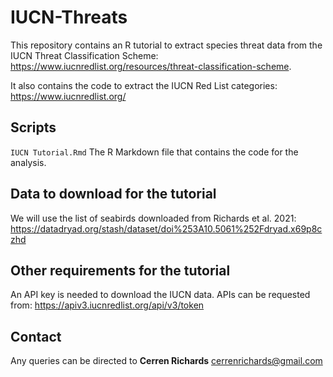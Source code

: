 # IUCN-Threats
This repository contains an R tutorial to extract species threat data from the IUCN Threat Classification Scheme: https://www.iucnredlist.org/resources/threat-classification-scheme. 

It also contains the code to extract the IUCN Red List categories: https://www.iucnredlist.org/

## Scripts
`IUCN Tutorial.Rmd` The R Markdown file that contains the code for the analysis.

## Data to download for the tutorial
We will use the list of seabirds downloaded from Richards et al. 2021: https://datadryad.org/stash/dataset/doi%253A10.5061%252Fdryad.x69p8czhd 

## Other requirements for the tutorial
An API key is needed to download the IUCN data. APIs can be requested from: https://apiv3.iucnredlist.org/api/v3/token

## Contact
Any queries can be directed to **Cerren Richards** cerrenrichards@gmail.com
